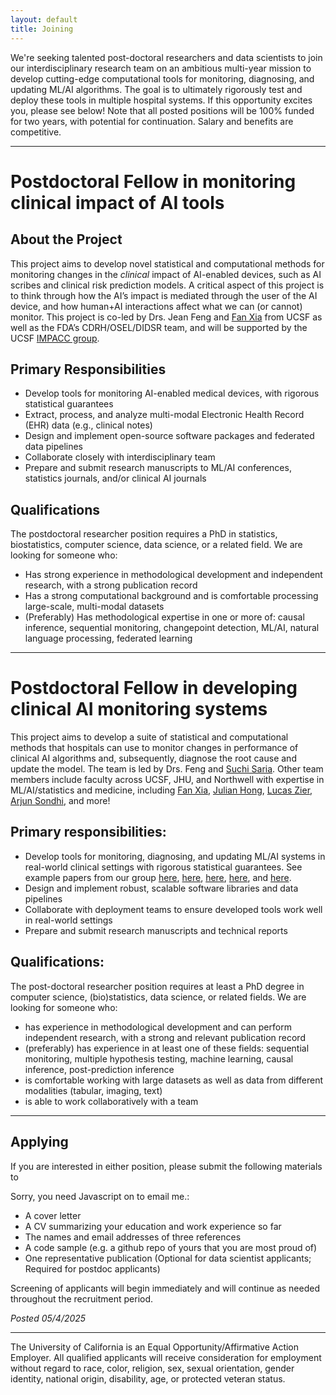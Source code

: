 ```yaml
---
layout: default
title: Joining
---
```


We're seeking talented post-doctoral researchers and data scientists to join our interdisciplinary research team on an ambitious multi-year mission to develop cutting-edge computational tools for monitoring, diagnosing, and updating ML/AI algorithms. The goal is to ultimately rigorously test and deploy these tools in multiple hospital systems.
If this opportunity excites you, please see below!
Note that all posted positions will be 100% funded for two years, with potential for continuation. Salary and benefits are competitive.

-------
# Postdoctoral Fellow in monitoring clinical impact of AI tools

## About the Project

This project aims to develop novel statistical and computational methods for monitoring changes in the *clinical* impact of AI-enabled devices, such as AI scribes and clinical risk prediction models. A critical aspect of this project is to think through how the AI’s impact is mediated through the user of the AI device, and how human+AI interactions affect what we can (or cannot) monitor. This project is co-led by Drs. Jean Feng and [Fan Xia](https://profiles.ucsf.edu/fan.xia) from UCSF as well as the FDA’s CDRH/OSEL/DIDSR team, and will be supported by the UCSF [IMPACC group](https://docit.ucsf.edu/news/first-continuous-ai-monitoring-platform-clinical-care).

## Primary Responsibilities
* Develop tools for monitoring AI-enabled medical devices, with rigorous statistical guarantees
* Extract, process, and analyze multi-modal Electronic Health Record (EHR) data (e.g., clinical notes)
* Design and implement open-source software packages and federated data pipelines
* Collaborate closely with interdisciplinary team
* Prepare and submit research manuscripts to ML/AI conferences, statistics journals, and/or clinical AI journals

## Qualifications
The postdoctoral researcher position requires a PhD in statistics, biostatistics, computer science, data science, or a related field. We are looking for someone who:
* Has strong experience in methodological development and independent research, with a strong publication record
* Has a strong computational background and is comfortable processing large-scale, multi-modal datasets
* (Preferably) Has methodological expertise in one or more of: causal inference, sequential monitoring, changepoint detection, ML/AI, natural language processing, federated learning


-------

# Postdoctoral Fellow in developing clinical AI monitoring systems
This project aims to develop a suite of statistical and computational methods that hospitals can use to monitor changes in performance of clinical AI algorithms and, subsequently, diagnose the root cause and update the model.
The team is led by Drs. Feng and [Suchi Saria](https://suchisaria.jhu.edu/). Other team members include faculty across UCSF, JHU, and Northwell with expertise in ML/AI/statistics and medicine, including [Fan Xia](https://profiles.ucsf.edu/fan.xia), [Julian Hong](https://profiles.ucsf.edu/julian.hong), [Lucas Zier](https://profiles.ucsf.edu/lucas.zier), [Arjun Sondhi](https://asondhi.github.io/), and more!

## Primary responsibilities:
* Develop tools for monitoring, diagnosing, and updating ML/AI systems in real-world clinical settings with rigorous statistical guarantees. See example papers from our group [here](https://ai.nejm.org/stoken/default+domain/WHP5GAV5DNNC8FSNKFSD/full?redirectUri=doi/full/10.1056/AIra2400657), [here](https://proceedings.mlr.press/v236/feng24a.html), [here](https://www.nejm.org/doi/full/10.1056/NEJMc2104626), [here](https://proceedings.mlr.press/v130/subbaswamy21a.html), and [here](https://doi.org/10.1111/biom.13379).
* Design and implement robust, scalable software libraries and data pipelines
* Collaborate with deployment teams to ensure developed tools work well in real-world settings
* Prepare and submit research manuscripts and technical reports

## Qualifications:
The post-doctoral researcher position requires at least a PhD degree in computer science, (bio)statistics, data science, or related fields.
We are looking for someone who:
* has experience in methodological development and can perform independent research, with a strong and relevant publication record
* (preferably) has experience in at least one of these fields: sequential monitoring, multiple hypothesis testing, machine learning, causal inference, post-prediction inference
* is comfortable working with large datasets as well as data from different modalities (tabular, imaging, text)
* is able to work collaboratively with a team

---------

## Applying
If you are interested in either position, please submit the following materials to
<script type="text/javascript" language="javascript">
<!--
// Email obfuscator script 2.1 by Tim Williams, University of Arizona
// Random encryption key feature coded by Andrew Moulden
// This code is freeware provided these four comment lines remain intact
// A wizard to generate this code is at http://www.jottings.com/obfuscator/
{ coded = "chGo.thop@wgUt.hOw"
  key = "gHd4waxXhlYItNrmPkp7OQsG52j86EySC1W0ni9bUqzJcFRBuMVDeKoTfvAL3Z"
  shift=coded.length
  link=""
  for (i=0; i<coded.length; i++) {
    if (key.indexOf(coded.charAt(i))==-1) {
      ltr = coded.charAt(i)
      link += (ltr)
    }
    else {
      ltr = (key.indexOf(coded.charAt(i))-shift+key.length) % key.length
      link += (key.charAt(ltr))
    }
  }
document.write("<a href='mailto:"+link+"'>"+link+"</a>")
}
//-->
</script><noscript>Sorry, you need Javascript on to email me.</noscript>:
* A cover letter
* A CV summarizing your education and work experience so far
* The names and email addresses of three references
* A code sample (e.g. a github repo of yours that you are most proud of)
* One representative publication (Optional for data scientist applicants; Required for postdoc applicants)


Screening of applicants will begin immediately and will continue as needed throughout the recruitment period.

*Posted 05/4/2025*

-------
The University of California is an Equal Opportunity/Affirmative Action Employer. All qualified applicants will receive consideration for employment without regard to race, color, religion, sex, sexual orientation, gender identity, national origin, disability, age, or protected veteran status.
